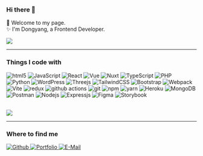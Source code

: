 ### Hi there 👋
🌱 Welcome to my page.<br>
✨ I'm Dongyang, a Frontend Developer.

<div>
  <img align="center" src="https://github-readme-stats.vercel.app/api?username=DyanGao&show_icons=true&theme=merko&"/>
</div>


* * *
### Things I code with

<p> 
  <img alt="html5" src="https://img.shields.io/badge/-HTML5-E34F26?style=flat-square&logo=html5&logoColor=white" />
  <img alt="JavaScript" src="https://img.shields.io/badge/JavaScript-FBD604?style=flat-square&logo=JavaScript&logoColor=white" />
  <img alt="React" src="https://img.shields.io/badge/-React-45b8d8?style=flat-square&logo=react&logoColor=white" />
  <img alt="Vue" src="https://img.shields.io/badge/Vue-13aa52?style=flat-square&logo=vuedotjs&logoColor=white"/>
  <img alt="Nuxt" src="https://img.shields.io/badge/Nuxt-13aa52?style=flat-square&logo=nuxtdotjs&logoColor=white"/>
  <img alt="TypeScript" src="https://img.shields.io/badge/-TypeScript-007ACC?style=flat-square&logo=typescript&logoColor=white" />
  <img alt="PHP" src="https://img.shields.io/badge/PHP-045A9D?style=flat-square&logo=php&logoColor=white" />
  <img alt="Python" src="https://img.shields.io/badge/python-3772A2?style=flat-square&logo=python&logoColor=white" />
  <img alt="WordPress" src="https://img.shields.io/badge/WordPress-213FD4?style=flat-square&logo=wordpress&logoColor=white"/>
  <img alt="Threejs" src="https://img.shields.io/badge/Threejs-333333?style=flat-square&logo=Threedotjs&logoColor=white" />
  <img alt="TailwindCSS" src="https://img.shields.io/badge/TailwindCSS-38BCF8?style=flat-square&logo=tailwindcss&logoColor=white" />
  <img alt="Bootstrap" src="https://img.shields.io/badge/Bootstrap-6F2CF4?style=flat-square&logo=bootstrap&logoColor=white" />
  <img alt="Webpack" src="https://img.shields.io/badge/-Webpack-8DD6F9?style=flat-square&logo=webpack&logoColor=white" /> 
  <img alt="Vite" src="https://img.shields.io/badge/Vite-A157FE?style=flat-square&logo=vite&logoColor=white"/>
   
  <img alt="redux" src="https://img.shields.io/badge/-Redux-764ABC?style=flat-square&logo=redux&logoColor=white" />
  <img alt="github actions" src="https://img.shields.io/badge/-Github_Actions-2088FF?style=flat-square&logo=github-actions&logoColor=white" />
  <img alt="git" src="https://img.shields.io/badge/-Git-F05032?style=flat-square&logo=git&logoColor=white" />
  <img alt="npm" src="https://img.shields.io/badge/-NPM-CB3837?style=flat-square&logo=npm&logoColor=white" />
  <img alt="yarn" src="https://img.shields.io/badge/-yarn-2C8EBB?style=flat-square&logo=yarn&logoColor=white" />
 
  <img alt="Heroku" src="https://img.shields.io/badge/-Heroku-430098?style=flat-square&logo=heroku&logoColor=white" />
  <img alt="MongoDB" src="https://img.shields.io/badge/-MongoDB-13aa52?style=flat-square&logo=mongodb&logoColor=white" />
  <img alt="Postman" src="https://img.shields.io/badge/Postman-FF6C37?style=flat-square&logo=postman&logoColor=white" />
  <img alt="Nodejs" src="https://img.shields.io/badge/-Nodejs-43853d?style=flat-square&logo=Node.js&logoColor=white" /> 
  <img alt="Expressjs" src="https://img.shields.io/badge/express.js-23404d59?style=flat-square&logo=Express&logoColor=white" /> 
  <img alt="Figma" src="https://img.shields.io/badge/Figma-333333?style=flat-square&logo=Figma&logoColor=white" /> 
  <img alt="Storybook" src="https://img.shields.io/badge/-Storybook-FF4785?style=style=flat-square&logo=storybook&logoColor=white" /> 
 </p><br>
 
<div>
  <img align="center" src="https://github-readme-stats.vercel.app/api/top-langs/?username=DyanGao&layout=compact&hide=html,css,scss&theme=dark"/>
</div>

***
### Where to find me
<p>
  <a href="https://github.com/DyanGao" target="_blank"><img alt="Github" src="https://img.shields.io/badge/GitHub-%2312100E.svg?&style=for-the-badge&logo=Github&logoColor=white" />
  </a>
  <a href="https://dy-webstudio.de/" target="_blank"><img alt="Portfolio" src="https://img.shields.io/badge/Portfolio-%2312100E.svg?&style=for-the-badge&logo=firefox&logoColor=white" />
  </a>
  <a href="mailto:info@dy-webstudio.de" ><img alt="E-Mail" src="https://img.shields.io/badge/EMail-%2312100E.svg?&style=for-the-badge&logo=microsoft-outlook&logoColor=white" />
  </a>
</p>


